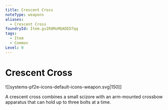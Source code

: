 ```yaml
---
title: Crescent Cross
noteType: weapons
aliases:
  - Crescent Cross
foundryId: Item.guIR8MoMQADED7qq
tags:
  - Item
  - Common
Level: 0
---
```


# Crescent Cross
![[systems-pf2e-icons-default-icons-weapon.svg|150]]

A crescent cross combines a small scizore with an arm-mounted crossbow apparatus that can hold up to three bolts at a time.
